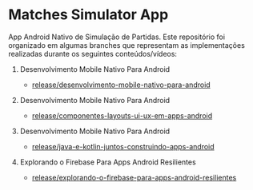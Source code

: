 # Matches Simulator App
App Android Nativo de Simulação de Partidas. Este repositório foi organizado em algumas branches que representam as implementações realizadas durante os seguintes conteúdos/vídeos:

1. Desenvolvimento Mobile Nativo Para Android
    - [release/desenvolvimento-mobile-nativo-para-android](https://github.com/zero1code/matches-simulator-app/tree/desenvolvimento-mobile-nativo-para-android)

2. Desenvolvimento Mobile Nativo Para Android
    - [release/componentes-layouts-ui-ux-em-apps-android](https://github.com/zero1code/matches-simulator-app/tree/componentes-layouts-ui-ux-em-apps-android)

3. Desenvolvimento Mobile Nativo Para Android
    - [release/java-e-kotlin-juntos-construindo-apps-android](https://github.com/zero1code/matches-simulator-app/tree/java-e-kotlin-juntos-construindo-apps-android)

4. Explorando o Firebase Para Apps Android Resilientes
    - [release/explorando-o-firebase-para-apps-android-resilientes](https://github.com/zero1code/matches-simulator-app/tree/explorando-o-firebase-para-apps-android-resilientes)
